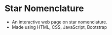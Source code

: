 # Star Nomenclature
<ul>
<li>An interactive web page on star nomenclature.</li>
<li>Made using HTML, CSS, JavaScript, Bootstrap</li>
</ul>
